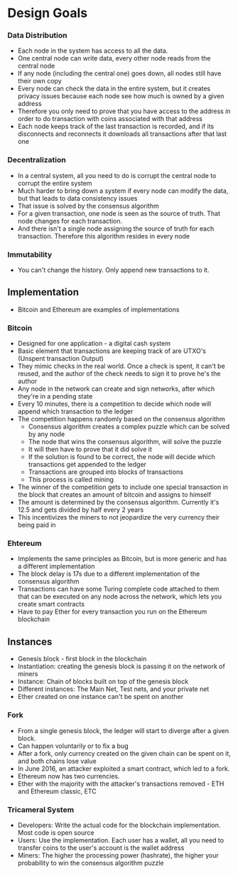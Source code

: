 # Design Goals

### Data Distribution
* Each node in the system has access to all the data.
* One central node can write data, every other node reads from the central node
* If any node (including the central one) goes down, all nodes still have their own copy
* Every node can check the data in the entire system, but it creates privacy issues because each node see how much is owned by a given address
* Therefore you only need to prove that you have access to the address in order to do transaction with coins associated with that address
* Each node keeps track of the last transaction is recorded, and if its disconnects and reconnects it downloads all transactions after that last one

### Decentralization
* In a central system, all you need to do is corrupt the central node to corrupt the entire system
* Much harder to bring down a system if every node can modify the data, but that leads to data consistency issues
* That issue is solved by the consensus algorithm
* For a given transaction, one node is seen as the source of truth. That node changes for each transaction.
* And there isn't a single node assigning the source of truth for each transaction. Therefore this algorithm resides in every node

### Immutability
* You can't change the history. Only append new transactions to it.

## Implementation
* Bitcoin and Ethereum are examples of implementations

### Bitcoin
* Designed for one application - a digital cash system
* Basic element that transactions are keeping track of are UTXO's (Unspent transaction Output)
* They mimic checks in the real world. Once a check is spent, it can't be reused, and the author of the check needs to sign it to prove he's the author
* Any node in the network can create and sign networks, after which they're in a pending state
* Every 10 minutes, there is a competition to decide which node will append which transaction to the ledger 
* The competition happens randomly based on the consensus algorithm 
  * Consensus algorithm creates a complex puzzle which can be solved by any node
  * The node that wins the consensus algorithm, will solve the puzzle
  * It will then have to prove that it did solve it
  * If the solution is found to be correct, the node will decide which transactions get appended to the ledger
  * Transactions are grouped into blocks of transactions
  * This process is called mining
* The winner of the competition gets to include one special transaction in the block that creates an amount of bitcoin and assigns to himself
* The amount is determined by the consensus algorithm. Currently it's 12.5 and gets divided by half every 2 years
* This incentivizes the miners to not jeopardize the very currency their being paid in

### Ehtereum
* Implements the same principles as Bitcoin, but is more generic and has a different implementation
* The block delay is 17s due to a different implementation of the consensus algorithm
* Transactions can have some Turing complete code attached to them that can be executed on any node across the network, which lets you create smart contracts
* Have to pay Ether for every transaction you run on the Ethereum blockchain

## Instances
* Genesis block - first block in the blockchain
* Instantiation: creating the genesis block is passing it on the network of miners
* Instance: Chain of blocks built on top of the genesis block
* Different instances: The Main Net, Test nets, and your private net
* Ether created on one instance can't be spent on another

### Fork
* From a single genesis block, the ledger will start to diverge after a given block.
* Can happen voluntarily or to fix a bug
* After a fork, only currency created on the given chain can be spent on it, and both chains lose value
* In June 2016, an attacker exploited a smart contract, which led to a fork. 
* Ethereum now has two currencies. 
* Ether with the majority with the attacker's transactions removed - ETH and Ethereum classic, ETC

### Tricameral System
* Developers: Write the actual code for the blockchain implementation. Most code is open source
* Users: Use the implementation. Each user has a wallet, all you need to transfer coins to the user's account is the wallet address
* Miners: The higher the processing power (hashrate), the higher your probability to win the consensus algorithm puzzle 
